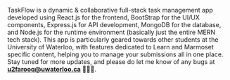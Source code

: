 TaskFlow is a dynamic & collaborative full-stack task management app developed using React.js for the frontend, BootStrap for the UI/UX components, Express.js for API development, MongoDB for the database, and Node.js for the runtime environment (basically just the entire MERN tech stack). This app is particularly geared towards other students at the University of Waterloo, with features dedicated to Learn and Marmoset specific content, helping you to manage your submissions all in one place. Stay tuned for more updates, and please do let me know of any bugs at **u2farooq@uwaterloo.ca** 🥳🥳🥳. 
